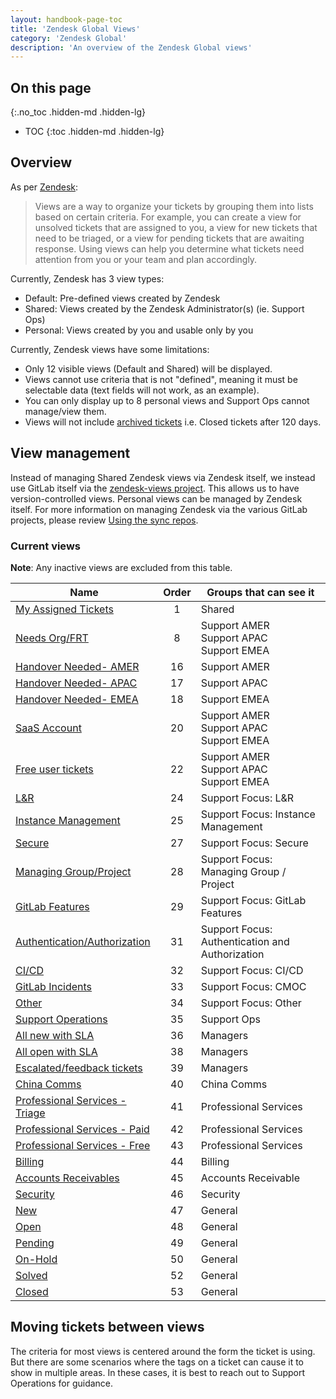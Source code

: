 ```yaml
---
layout: handbook-page-toc
title: 'Zendesk Global Views'
category: 'Zendesk Global'
description: 'An overview of the Zendesk Global views'
---
```


## On this page
{:.no_toc .hidden-md .hidden-lg}

- TOC
{:toc .hidden-md .hidden-lg}

## Overview

As per
[Zendesk](https://support.zendesk.com/hc/en-us/articles/203690806-Creating-views-to-manage-ticket-workflow):

> Views are a way to organize your tickets by grouping them into lists based on
> certain criteria. For example, you can create a view for unsolved tickets
> that are assigned to you, a view for new tickets that need to be triaged, or a
> view for pending tickets that are awaiting response. Using views can help you
> determine what tickets need attention from you or your team and plan
> accordingly.

Currently, Zendesk has 3 view types:

* Default: Pre-defined views created by Zendesk
* Shared: Views created by the Zendesk Administrator(s) (ie. Support Ops)
* Personal: Views created by you and usable only by you

Currently, Zendesk views have some limitations:

* Only 12 visible views (Default and Shared) will be displayed.
* Views cannot use criteria that is not "defined", meaning it must be selectable
  data (text fields will not work, as an example).
* You can only display up to 8 personal views and Support Ops cannot manage/view them.
* Views will not include [archived tickets](https://support.zendesk.com/hc/en-us/articles/203657756-About-ticket-archiving)
i.e. Closed tickets after 120 days. 

## View management

Instead of managing Shared Zendesk views via Zendesk itself, we instead use GitLab
itself via the
[zendesk-views project](https://gitlab.com/gitlab-com/support/support-ops/zendesk-views).
This allows us to have version-controlled views. Personal views can be managed by Zendesk itself.
For more information on managing Zendesk via the various GitLab projects, please review
[Using the sync repos](sync_repos.html).

### Current views

**Note**: Any inactive views are excluded from this table.

| Name | Order | Groups that can see it |
|------|:-----:|------------------------|
| [My Assigned Tickets](https://gitlab.zendesk.com/agent/admin/views/360062369834) | 1 | Shared |
| [Needs Org/FRT](https://gitlab.zendesk.com/agent/admin/views/360076150200) | 8 | Support AMER<br>Support APAC<br>Support EMEA |
| [Handover Needed- AMER](https://gitlab.zendesk.com/agent/admin/views/360076150240) | 16 | Support AMER |
| [Handover Needed- APAC](https://gitlab.zendesk.com/agent/admin/views/360076150260) | 17 | Support APAC |
| [Handover Needed- EMEA](https://gitlab.zendesk.com/agent/admin/views/360076150280) | 18 | Support EMEA |
| [SaaS Account](https://gitlab.zendesk.com/agent/admin/views/360050768099) | 20 | Support AMER<br>Support APAC<br>Support EMEA |
| [Free user tickets](https://gitlab.zendesk.com/agent/admin/views/360038103100) | 22 | Support AMER<br>Support APAC<br>Support EMEA |
| [L&R](https://gitlab.zendesk.com/agent/admin/views/360038103700) | 24 | Support Focus: L&R |
| [Instance Management](https://gitlab.zendesk.com/agent/admin/views/360076285119) | 25 | Support Focus: Instance Management |
| [Secure](https://gitlab.zendesk.com/agent/admin/views/360075979580) | 27 | Support Focus: Secure |
| [Managing Group/Project](https://gitlab.zendesk.com/agent/admin/views/360076285179) | 28 | Support Focus: Managing Group / Project |
| [GitLab Features](https://gitlab.zendesk.com/agent/admin/views/360075979680) | 29 | Support Focus: GitLab Features |
| [Authentication/Authorization](https://gitlab.zendesk.com/agent/admin/views/360075979720) | 31 | Support Focus: Authentication and Authorization  |
| [CI/CD](https://gitlab.zendesk.com/agent/admin/views/360076285299) | 32 | Support Focus: CI/CD |
| [GitLab Incidents](https://gitlab.zendesk.com/agent/admin/views/360073862640) | 33 | Support Focus: CMOC |
| [Other](https://gitlab.zendesk.com/agent/admin/views/360075979760) | 34 | Support Focus: Other |
| [Support Operations](https://gitlab.zendesk.com/agent/admin/views/360076456699) | 35 | Support Ops |
| [All new with SLA](https://gitlab.zendesk.com/agent/admin/views/360075980400) | 36 | Managers |
| [All open with SLA](https://gitlab.zendesk.com/agent/admin/views/360075980520) | 38 | Managers |
| [Escalated/feedback tickets](https://gitlab.zendesk.com/agent/admin/views/360076456719) | 39 | Managers |
| [China Comms](https://gitlab.zendesk.com/agent/admin/views/360073361819) | 40 | China Comms |
| [Professional Services - Triage](https://gitlab.zendesk.com/agent/admin/views/360069758560) | 41 | Professional Services |
| [Professional Services - Paid](https://gitlab.zendesk.com/agent/admin/views/360034420040) | 42 | Professional Services |
| [Professional Services - Free](https://gitlab.zendesk.com/agent/admin/views/360069758360) | 43 | Professional Services |
| [Billing](https://gitlab.zendesk.com/agent/admin/views/360076283979) | 44 | Billing |
| [Accounts Receivables](https://gitlab.zendesk.com/agent/admin/views/360038103780) | 45 | Accounts Receivable |
| [Security](https://gitlab.zendesk.com/agent/admin/views/360038124479) | 46 | Security |
| [New](https://gitlab.zendesk.com/agent/admin/views/360050766519) | 47 | General |
| [Open](https://gitlab.zendesk.com/agent/admin/views/360050851560) | 48 | General |
| [Pending](https://gitlab.zendesk.com/agent/admin/views/66715947) | 49 | General |
| [On-Hold](https://gitlab.zendesk.com/agent/admin/views/86000057) | 50 | General |
| [Solved](https://gitlab.zendesk.com/agent/admin/views/360050766879) | 52 | General |
| [Closed](https://gitlab.zendesk.com/agent/admin/views/360051670340) | 53 | General |

## Moving tickets between views

The criteria for most views is centered around the form the ticket is using. But
there are some scenarios where the tags on a ticket can cause it to show in
multiple areas. In these cases, it is best to reach out to Support Operations
for guidance.
